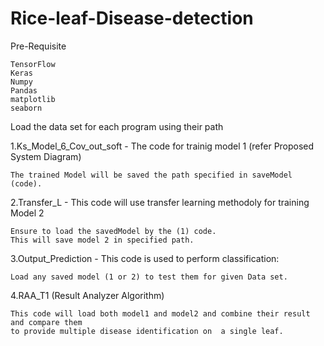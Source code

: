 # Rice-leaf-Disease-detection
Pre-Requisite 
	
	TensorFlow
	Keras
	Numpy
	Pandas
	matplotlib
	seaborn


Load the data set for each program using their path
	

1.Ks_Model_6_Cov_out_soft - The code for trainig model 1 (refer Proposed System Diagram)
	
	The trained Model will be saved the path specified in saveModel (code).


2.Transfer_L - This code will use transfer learning methodoly for training Model 2

	Ensure to load the savedModel by the (1) code.
	This will save model 2 in specified path.

3.Output_Prediction - This code is used to perform classification:
	
	Load any saved model (1 or 2) to test them for given Data set.

4.RAA_T1 (Result Analyzer Algorithm)
	
	This code will load both model1 and model2 and combine their result and compare them
	to provide multiple disease identification on  a single leaf.
